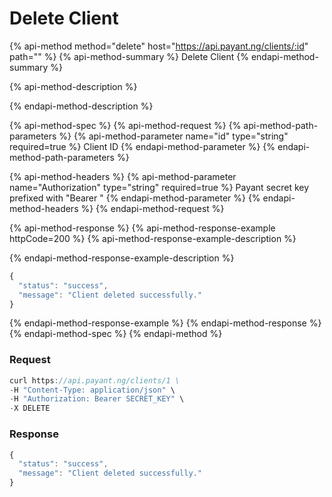 # Delete Client

{% api-method method="delete" host="https://api.payant.ng/clients/:id" path="" %}
{% api-method-summary %}
Delete Client
{% endapi-method-summary %}

{% api-method-description %}

{% endapi-method-description %}

{% api-method-spec %}
{% api-method-request %}
{% api-method-path-parameters %}
{% api-method-parameter name="id" type="string" required=true %}
Client ID
{% endapi-method-parameter %}
{% endapi-method-path-parameters %}

{% api-method-headers %}
{% api-method-parameter name="Authorization" type="string" required=true %}
Payant secret key prefixed with "Bearer "
{% endapi-method-parameter %}
{% endapi-method-headers %}
{% endapi-method-request %}

{% api-method-response %}
{% api-method-response-example httpCode=200 %}
{% api-method-response-example-description %}

{% endapi-method-response-example-description %}

```javascript
{
  "status": "success",
  "message": "Client deleted successfully."
}
```
{% endapi-method-response-example %}
{% endapi-method-response %}
{% endapi-method-spec %}
{% endapi-method %}

### **Request**

```javascript
curl https://api.payant.ng/clients/1 \
-H "Content-Type: application/json" \
-H "Authorization: Bearer SECRET_KEY" \
-X DELETE 
```

### **Response**

```javascript
{
  "status": "success",
  "message": "Client deleted successfully."
}
```

